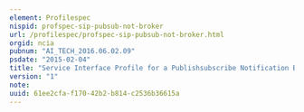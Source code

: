 ```yaml
---
element: Profilespec
nispid: profspec-sip-pubsub-not-broker
url: /profilespec/profspec-sip-pubsub-not-broker.html
orgid: ncia
pubnum: "AI_TECH_2016.06.02.09"
psdate: "2015-02-04"
title: "Service Interface Profile for a Publishsubscribe Notification Broker with Subscription Manager"
version: "1"
note:
uuid: 61ee2cfa-f170-42b2-b814-c2536b36615a
---
```

